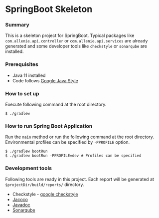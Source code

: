 # SpringBoot Skeleton

### Summary

This is a skeleton project for SpringBoot. Typical packages like `com.allenie.api.controller` or `com.allenie.api.services` are already generated and some developer tools like `checkstyle` or `sonarqube` are installed.

### Prerequisites

* Java 11 installed
* Code follows [Google Java Style](https://github.com/google/styleguide)

### How to set up

Execute following command at the root directory.

```Shell
$ ./gradlew
```

### How to run Spring Boot Application

Run the `main` method or run the following command at the root directory. Environmental profiles can be specified by `-PPROFILE` option.

```Shell
$ ./gradlew bootRun
$ ./gradlew bootRun -PPROFILE=dev # Profiles can be specified
```

### Development tools

Following tools are ready in this project. Each report will be generated at `$projectDir/build/reports/` directory.

* Checkstyle - [google checkstyle](https://github.com/checkstyle/checkstyle/blob/master/src/main/resources/google_checks.xml)
* [Jacoco](https://www.jacoco.org/jacoco/trunk/doc/)
* [Javadoc](https://docs.oracle.com/javase/jp/1.5.0/tooldocs/windows/javadoc.html)
* [Sonarqube](https://docs.sonarqube.org/latest/analysis/scan/sonarscanner-for-gradle/)
